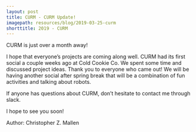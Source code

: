 ```yaml
---
layout: post
title: CURM - CURM Update!
imagepath: resources/blog/2019-03-25-curm
shorttitle: 2019 - CURM
---
```


CURM is just over a month away!

I hope that everyone’s projects are coming along well. CURM had its first social a couple weeks ago at Cold Cookie Co. We spent some time and discussed project ideas. Thank you to everyone who came out! We will be having another social after spring break that will be a combination of fun activities and talking about robots.

If anyone has questions about CURM, don’t hesitate to contact me through slack.

I hope to see you soon!

Author: Christopher Z. Mallen
